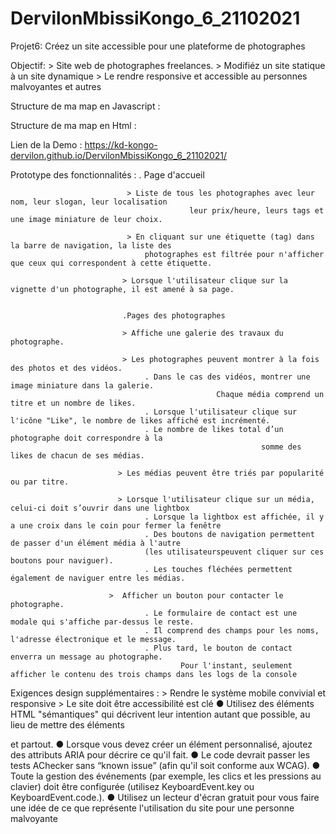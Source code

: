 # DervilonMbissiKongo_6_21102021

Projet6: Créez un site accessible pour une plateforme de photographes

Objectif:
        >  Site web de photographes freelances.
        >  Modifiéz un site statique à un site dynamique
        > Le rendre responsive et accessible au personnes malvoyantes et autres
        
        
Structure de ma map en Javascript :

Structure de ma map en Html :

Lien de la Demo :
https://kd-kongo-dervilon.github.io/DervilonMbissiKongo_6_21102021/

Prototype des fonctionnalités :
                              . Page d'accueil  
                              
                              > Liste de tous les photographes avec leur nom, leur slogan, leur localisation
                                            leur prix/heure, leurs tags et une image miniature de leur choix.
                                            
                              > En cliquant sur une étiquette (tag) dans la barre de navigation, la liste des
                                  photographes est filtrée pour n'afficher que ceux qui correspondent à cette étiquette.
                                  
                             > Lorsque l'utilisateur clique sur la vignette d'un photographe, il est amené à sa page.
                             
                             
                             .Pages des photographes
                             
                             > Affiche une galerie des travaux du photographe.
                             
                             > Les photographes peuvent montrer à la fois des photos et des vidéos.
                                  . Dans le cas des vidéos, montrer une image miniature dans la galerie.
                                                  Chaque média comprend un titre et un nombre de likes.
                                  . Lorsque l'utilisateur clique sur l'icône "Like", le nombre de likes affiché est incrémenté.
                                  . Le nombre de likes total d’un photographe doit correspondre à la 
                                                            somme des likes de chacun de ses médias.
                                                            
                            > Les médias peuvent être triés par popularité ou par titre.
                            
                            > Lorsque l'utilisateur clique sur un média, celui-ci doit s’ouvrir dans une lightbox 
                                  . Lorsque la lightbox est affichée, il y a une croix dans le coin pour fermer la fenêtre
                                  . Des boutons de navigation permettent de passer d'un élément média à l'autre 
                                  (les utilisateurspeuvent cliquer sur ces boutons pour naviguer).
                                  . Les touches fléchées permettent également de naviguer entre les médias.
                                  
                          >  Afficher un bouton pour contacter le photographe.
                                  . Le formulaire de contact est une modale qui s'affiche par-dessus le reste.
                                  . Il comprend des champs pour les noms, l'adresse électronique et le message.
                                  . Plus tard, le bouton de contact enverra un message au photographe.
                                          Pour l'instant, seulement afficher le contenu des trois champs dans les logs de la console
                                         
  Exigences design supplémentaires : 
                                   > Rendre le système mobile convivial et responsive
                                   > Le site doit être accessibilité est clé
                                        ●  Utilisez des éléments HTML "sémantiques" qui décrivent leur intention autant que
                                                          possible, au lieu de mettre des éléments <div> et <span> partout.
                                        ●  Lorsque vous devez créer un élément personnalisé, ajoutez des attributs ARIA pour
                                                          décrire ce qu'il fait.
                                        ●  Le code devrait passer les tests AChecker sans “known issue” (afin qu'il soit
                                                  conforme aux WCAG).
                                        ●  Toute la gestion des événements (par exemple, les clics et les pressions au clavier)
                                                    doit être configurée (utilisez KeyboardEvent.key ou KeyboardEvent.code.).
                                        ●  Utilisez un lecteur d'écran gratuit pour vous faire une idée de ce que représente
                                                    l'utilisation du site pour une personne malvoyante

